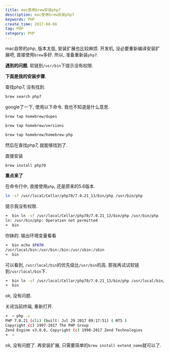 ```yaml
---
title: mac使用brew安装php7
description: mac使用brew安装php7
keywords: PHP
create_time: 2017-08-06
tag: PHP
category: PHP
---
```


mac自带的php, 版本太低, 安装扩展也比较麻烦. 开发机, 没必要重新编译安装扩展吧, 直接使用`brew`多好. 所以, 准备重新装`php7`.

**遇到的问题**. 
软链到`/usr/bin`下提示没有权限. 

**下面是我的安装步骤.** 

查找php7, 没有找到. 

```bash
brew search php7
```

google了一下, 使用以下命令. 我也不知道是什么意思. 

```bash
brew tap homebrew/dupes

brew tap homebrew/versions

brew tap homebrew/homebrew-php
```

然后在查找php7, 就能够找到了. 

直接安装

```bash
brew install php70
```

**重点来了**

在命令行中, 直接使用`php`, 还是原来的5.6版本. 

```bash
ln -sf /usr/local/Cellar/php70/7.0.21_13/bin/php /usr/bin/php
```

提示我没有权限. 

```bash
➜  bin ln -sf /usr/local/Cellar/php70/7.0.21_13/bin/php /usr/bin/php
ln: /usr/bin/php: Operation not permitted
➜  bin
```

你妹的. 输出环境变量看看

```bash
➜  bin echo $PATH
/usr/local/bin:/usr/bin:/bin:/usr/sbin:/sbin
➜  bin
```

可以看到, `/usr/local/bin`的优先级比`/usr/bin`的高. 那我再试试软链到`/usr/local/bin`下. 

```bash
➜  bin ln -sf /usr/local/Cellar/php70/7.0.21_13/bin/php /usr/local/bin/php
➜  bin
```

ok, 没有问题. 

关闭当前终端, 重新打开. 

```bash
➜  ~ php -v
PHP 7.0.21 (cli) (built: Jul 29 2017 09:17:51) ( NTS )
Copyright (c) 1997-2017 The PHP Group
Zend Engine v3.0.0, Copyright (c) 1998-2017 Zend Technologies
➜  ~
```

ok, 没有问题了. 
再安装扩展, 只需要简单的`brew install extend_name`就可以了.


